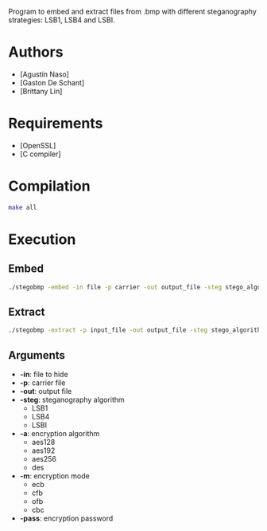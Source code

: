 Program to embed and extract files from .bmp with different steganography strategies: LSB1, LSB4 and LSBI.

# Authors
- [Agustín Naso]
- [Gaston De Schant]
- [Brittany Lin]

# Requirements
- [OpenSSL]
- [C compiler]

# Compilation

```bash
make all
```

# Execution

## Embed

```bash
./stegobmp -embed -in file -p carrier -out output_file -steg stego_algorithm [-a encryption_algorithm] [-m encryption_mode] [-pass password]
```

## Extract

```bash
./stegobmp -extract -p input_file -out output_file -steg stego_algorithm [-a encryption_algorithm] [-m encryption_mode] [-pass password]
```

## Arguments

* **-in**: file to hide
* **-p**: carrier file
* **-out**: output file
* **-steg**: steganography algorithm
  * LSB1
  * LSB4
  * LSBI
* **-a**: encryption algorithm
  * aes128
  * aes192
  * aes256
  * des
* **-m**: encryption mode
  * ecb
  * cfb
  * ofb
  * cbc
* **-pass**: encryption password